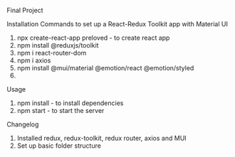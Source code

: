 Final Project 

Installation
Commands to set up a React-Redux Toolkit  app with Material UI
1. npx create-react-app preloved - to create react app 
2. npm install @reduxjs/toolkit
3. npm i react-router-dom
4. npm i axios
5. npm install @mui/material @emotion/react @emotion/styled 
6. 


Usage
1. npm install - to install dependencies 
1. npm start - to start the server


Changelog
1. Installed redux, redux-toolkit, redux router, axios and MUI
2. Set up basic folder structure 

